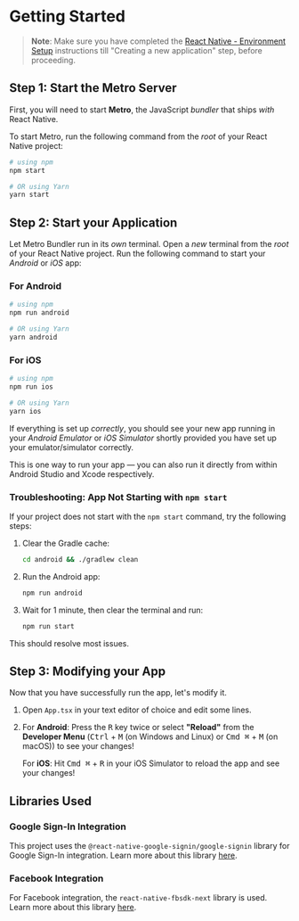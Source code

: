 
# Getting Started

>**Note**: Make sure you have completed the [React Native - Environment Setup](https://reactnative.dev/docs/environment-setup) instructions till "Creating a new application" step, before proceeding.

## Step 1: Start the Metro Server

First, you will need to start **Metro**, the JavaScript _bundler_ that ships _with_ React Native.

To start Metro, run the following command from the _root_ of your React Native project:

```bash
# using npm
npm start

# OR using Yarn
yarn start
```

## Step 2: Start your Application

Let Metro Bundler run in its _own_ terminal. Open a _new_ terminal from the _root_ of your React Native project. Run the following command to start your _Android_ or _iOS_ app:

### For Android

```bash
# using npm
npm run android

# OR using Yarn
yarn android
```

### For iOS

```bash
# using npm
npm run ios

# OR using Yarn
yarn ios
```

If everything is set up _correctly_, you should see your new app running in your _Android Emulator_ or _iOS Simulator_ shortly provided you have set up your emulator/simulator correctly.

This is one way to run your app — you can also run it directly from within Android Studio and Xcode respectively.

### Troubleshooting: App Not Starting with `npm start`

If your project does not start with the `npm start` command, try the following steps:

1. Clear the Gradle cache:
   ```bash
   cd android && ./gradlew clean
   ```
2. Run the Android app:
   ```bash
   npm run android
   ```
3. Wait for 1 minute, then clear the terminal and run:
   ```bash
   npm run start
   ```

This should resolve most issues.

## Step 3: Modifying your App

Now that you have successfully run the app, let's modify it.

1. Open `App.tsx` in your text editor of choice and edit some lines.
2. For **Android**: Press the <kbd>R</kbd> key twice or select **"Reload"** from the **Developer Menu** (<kbd>Ctrl</kbd> + <kbd>M</kbd> (on Windows and Linux) or <kbd>Cmd ⌘</kbd> + <kbd>M</kbd> (on macOS)) to see your changes!

   For **iOS**: Hit <kbd>Cmd ⌘</kbd> + <kbd>R</kbd> in your iOS Simulator to reload the app and see your changes!

## Libraries Used

### Google Sign-In Integration

This project uses the `@react-native-google-signin/google-signin` library for Google Sign-In integration. Learn more about this library [here](https://github.com/react-native-google-signin/google-signin).

### Facebook Integration

For Facebook integration, the `react-native-fbsdk-next` library is used. Learn more about this library [here](https://github.com/thebergamo/react-native-fbsdk-next).

